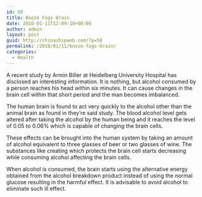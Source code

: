 ```yaml
---
id: 58
title: Booze Fogs Brain
date: 2010-01-11T12:09:18+00:00
author: admin
layout: post
guid: http://chinashipweb.com/?p=58
permalink: /2010/01/11/booze-fogs-brain/
categories:
  - Health
---
```

A recent study by Armin Biller at Heidelberg University Hospital has disclosed an interesting information. It is nothing, but alcohol consumed by a person reaches his head within six minutes. It can cause changes in the brain cell within that short period and the man becomes imbalanced.

The human brain is found to act very quickly to the alcohol other than the animal brain as found in they&#8217;re said study. The blood alcohol level gets altered after taking the alcohol by the human being and it reaches the level of 0.05 to 0.06% which is capable of changing the brain cells.

These effects can be brought into the human system by taking an amount of alcohol equivalent to three glasses of beer or two glasses of wine. The substances like creating which protects the brain cell starts decreasing while consuming alcohol affecting the brain cells.

When alcohol is consumed, the brain starts using the alternative energy obtained from the alcohol breakdown product instead of using the normal glucose resulting in the harmful effect. It is advisable to avoid alcohol to eliminate such ill effect.